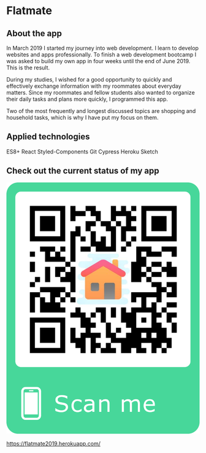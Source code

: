 # Flatmate

## About the app

In March 2019 I started my journey into web development. I learn to develop websites and apps professionally. To finish a web development bootcamp I was asked to build my own app in four weeks until the end of June 2019. This is the result.

During my studies, I wished for a good opportunity to quickly and effectively exchange information with my roommates about everyday matters. Since my roommates and fellow students also wanted to organize their daily tasks and plans more quickly, I programmed this app.

Two of the most frequently and longest discussed topics are shopping and household tasks, which is why I have put my focus on them.

## Applied technologies
ES8+
React
Styled-Components
Git
Cypress
Heroku
Sketch

## Check out the current status of my app

![QR-Code](./public/images/qr-code.png)

https://flatmate2019.herokuapp.com/

